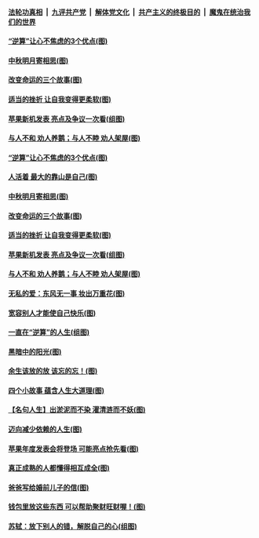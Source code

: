 ####  [法轮功真相](../../../../basic/blob/master/README.md?t=09120426) &nbsp;|&nbsp; [九评共产党](../../../../9ping.md/blob/master/README.md?t=09120426) &nbsp;|&nbsp; [解体党文化](../../../../jtdwh.md/blob/master/README.md?t=09120426)  &nbsp;|&nbsp; [共产主义的终极目的](../../../../gczydzjmd.md/blob/master/README.md?t=09120426) &nbsp;|&nbsp; [魔鬼在统治我们的世界](../../../../mgztzwmdsj.md/blob/master/README.md?t=09120426) 

#### [“逆算”让心不焦虑的3个优点(图)](../pages/p8/907070.md?t=09120426) 

#### [中秋明月寄相思(图)](../pages/p8/906932.md?t=09120426) 

#### [改变命运的三个故事(图)](../pages/p8/906257.md?t=09120426) 

#### [适当的挫折 让自我变得更柔软(图)](../pages/p8/906984.md?t=09120426) 

#### [苹果新机发表 亮点及争议一次看(组图)](../pages/p8/906967.md?t=09120426) 

#### [与人不和 劝人养鹅；与人不睦 劝人架屋(图)](../pages/p8/906905.md?t=09120426) 

#### [“逆算”让心不焦虑的3个优点(图)](../pages/p8/907070.md?t=09120426) 

#### [人活着 最大的靠山是自己(图)](../pages/p8/906329.md?t=09120426) 

#### [中秋明月寄相思(图)](../pages/p8/906932.md?t=09120426) 

#### [改变命运的三个故事(图)](../pages/p8/906257.md?t=09120426) 

#### [适当的挫折 让自我变得更柔软(图)](../pages/p8/906984.md?t=09120426) 

#### [苹果新机发表 亮点及争议一次看(组图)](../pages/p8/906967.md?t=09120426) 

#### [与人不和 劝人养鹅；与人不睦 劝人架屋(图)](../pages/p8/906905.md?t=09120426) 

#### [无私的爱：东风无一事 妆出万重花(图)](../pages/p8/906862.md?t=09120426) 

#### [宽容别人才能使自己快乐(图)](../pages/p8/906553.md?t=09120426) 

#### [一直在“逆算”的人生(组图)](../pages/p8/906796.md?t=09120426) 

#### [黑暗中的阳光(图)](../pages/p8/904616.md?t=09120426) 

#### [余生该放的放 该忘的忘！(图)](../pages/p8/906090.md?t=09120426) 

#### [四个小故事 蕴含人生大道理(图)](../pages/p8/906252.md?t=09120426) 

#### [【名句人生】出淤泥而不染 濯清涟而不妖(图)](../pages/p8/906444.md?t=09120426) 

#### [迈向减少依赖的人生(图)](../pages/p8/906794.md?t=09120426) 

#### [苹果年度发表会将登场 可能亮点抢先看(图)](../pages/p8/906649.md?t=09120426) 

#### [真正成熟的人都懂得相互成全(图)](../pages/p8/906442.md?t=09120426) 

#### [爸爸写给婚前儿子的信(图)](../pages/p8/905680.md?t=09120426) 

#### [钱包里放这些东西 可以帮助聚财旺财喔！(图)](../pages/p8/906544.md?t=09120426) 

#### [苏轼：放下别人的错，解脱自己的心(组图)](../pages/p8/906304.md?t=09120426) 

